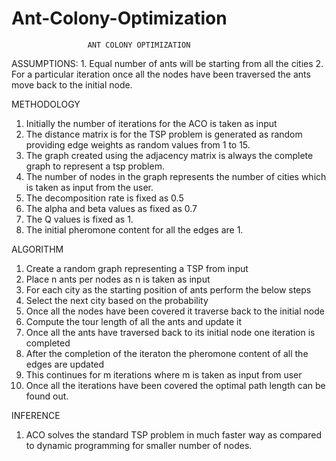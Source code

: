 # Ant-Colony-Optimization
                     ANT COLONY OPTIMIZATION

ASSUMPTIONS: 1. Equal number of ants will be starting from all the cities
2. For a particular iteration once all the nodes have been traversed the ants move back to the initial node.

METHODOLOGY
1.	Initially the number of iterations for the ACO is taken as input
2.	The distance matrix is for the TSP problem is generated as random providing edge weights as random values from 1 to 15.
3.	The graph created using the adjacency matrix is always the complete graph to represent a tsp problem.
4.	The number of nodes in the graph represents the number of cities which is taken as input from the user.
5.	 The decomposition rate is fixed as 0.5
6.	 The alpha and beta values as fixed as 0.7
7.	The Q values is fixed as 1.
8.	The initial pheromone content for all the edges are 1.

ALGORITHM
1.	Create a random graph representing a TSP from input
2.	Place n ants per nodes as n is taken as input
3.	For each  city as the starting position of ants perform the below steps
4.	Select the next city based on the probability
5.	Once all the nodes have been covered it traverse back to the initial node
6.	Compute the tour length of all the ants and update it
7.	Once all the ants have traversed back to its initial node one iteration is completed
8.	After the completion of the iteraton the pheromone content of all the edges are updated
9.	This continues for m iterations where m is taken as input from user
10.	 Once all the iterations have been covered the optimal path length can be found out.


INFERENCE
1.	ACO solves the standard TSP problem in much faster way as compared to dynamic programming for smaller number of nodes.
